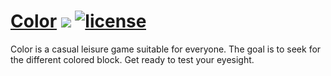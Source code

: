 # [Color](http://yanhaijing.com/color/) [![](https://img.shields.io/badge/Powered%20by-fis3%20base-brightgreen.svg)](https://github.com/yanhaijing/fis3-base) [![license](http://img.shields.io/npm/l/express.svg)](https://github.com/yanhaijing/fis3-base/blob/master/MIT-LICENSE)

Color is a casual leisure game suitable for everyone. The goal is to seek for the different colored block. 
Get ready to test your eyesight.



